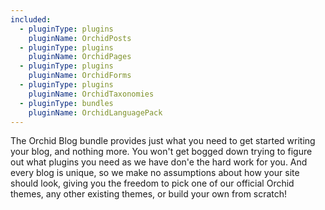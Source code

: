 ```yaml
---
included:
  - pluginType: plugins
    pluginName: OrchidPosts
  - pluginType: plugins
    pluginName: OrchidPages
  - pluginType: plugins
    pluginName: OrchidForms
  - pluginType: plugins
    pluginName: OrchidTaxonomies
  - pluginType: bundles
    pluginName: OrchidLanguagePack
---
```


The Orchid Blog bundle provides just what you need to get started writing your blog, and nothing more. You won't get 
bogged down trying to figure out what plugins you need as we have don'e the hard work for you. And every blog is unique, 
so we make no assumptions about how your site should look, giving you the freedom to pick one of our official Orchid
themes, any other existing themes, or build your own from scratch!

